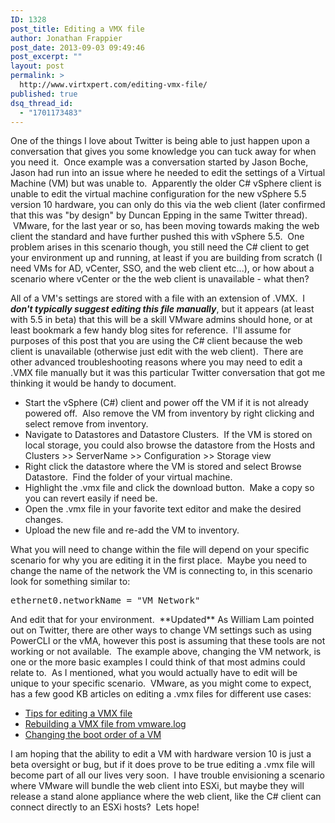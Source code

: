 ```yaml
---
ID: 1328
post_title: Editing a VMX file
author: Jonathan Frappier
post_date: 2013-09-03 09:49:46
post_excerpt: ""
layout: post
permalink: >
  http://www.virtxpert.com/editing-vmx-file/
published: true
dsq_thread_id:
  - "1701173483"
---
```

One of the things I love about Twitter is being able to just happen upon a conversation that gives you some knowledge you can tuck away for when you need it.  Once example was a conversation started by Jason Boche, Jason had run into an issue where he needed to edit the settings of a Virtual Machine (VM) but was unable to.  Apparently the older C# vSphere client is unable to edit the virtual machine configuration for the new vSphere 5.5 version 10 hardware, you can only do this via the web client (later confirmed that this was "by design" by Duncan Epping in the same Twitter thread).  VMware, for the last year or so, has been moving towards making the web client the standard and have further pushed this with vSphere 5.5.  One problem arises in this scenario though, you still need the C# client to get your environment up and running, at least if you are building from scratch (I need VMs for AD, vCenter, SSO, and the web client etc...), or how about a scenario where vCenter or the the web client is unavailable - what then?

All of a VM's settings are stored with a file with an extension of .VMX.  I<em><strong> don't typically suggest editing this file manually</strong></em>, but it appears (at least with 5.5 in beta) that this will be a skill VMware admins should hone, or at least bookmark a few handy blog sites for reference.  I'll assume for purposes of this post that you are using the C# client because the web client is unavailable (otherwise just edit with the web client).  There are other advanced troubleshooting reasons where you may need to edit a .VMX file manually but it was this particular Twitter conversation that got me thinking it would be handy to document.
<ul>
	<li>Start the vSphere (C#) client and power off the VM if it is not already powered off.  Also remove the VM from inventory by right clicking and select remove from inventory.</li>
	<li>Navigate to Datastores and Datastore Clusters.  If the VM is stored on local storage, you could also browse the datastore from the Hosts and Clusters &gt;&gt; ServerName &gt;&gt; Configuration &gt;&gt; Storage view</li>
	<li>Right click the datastore where the VM is stored and select Browse Datastore.  Find the folder of your virtual machine.</li>
	<li>Highlight the .vmx file and click the download button.  Make a copy so you can revert easily if need be.</li>
	<li>Open the .vmx file in your favorite text editor and make the desired changes.</li>
	<li>Upload the new file and re-add the VM to inventory.</li>
</ul>
What you will need to change within the file will depend on your specific scenario for why you are editing it in the first place.  Maybe you need to change the name of the network the VM is connecting to, in this scenario look for something similar to:
<pre>ethernet0.networkName = "VM Network"</pre>
And edit that for your environment.  **Updated** As William Lam pointed out on Twitter, there are other ways to change VM settings such as using PowerCLI or the vMA, however this post is assuming that these tools are not working or not available.  The example above, changing the VM network, is one or the more basic examples I could think of that most admins could relate to.  As I mentioned, what you would actually have to edit will be unique to your specific scenario.  VMware, as you might come to expect, has a few good KB articles on editing a .vmx files for different use cases:
<ul>
	<li><a href="http://kb.vmware.com/selfservice/microsites/search.do?language=en_US&amp;cmd=displayKC&amp;externalId=1714" target="_blank">Tips for editing a VMX file</a></li>
	<li><a href="http://kb.vmware.com/selfservice/microsites/search.do?language=en_US&amp;cmd=displayKC&amp;externalId=1023880" target="_blank">Rebuilding a VMX file from vmware.log</a></li>
	<li><a href="http://kb.vmware.com/selfservice/microsites/search.do?language=en_US&amp;cmd=displayKC&amp;externalId=2011654" target="_blank">Changing the boot order of a VM</a></li>
</ul>
I am hoping that the ability to edit a VM with hardware version 10 is just a beta oversight or bug, but if it does prove to be true editing a .vmx file will become part of all our lives very soon.  I have trouble envisioning a scenario where VMware will bundle the web client into ESXi, but maybe they will release a stand alone appliance where the web client, like the C# client can connect directly to an ESXi hosts?  Lets hope!